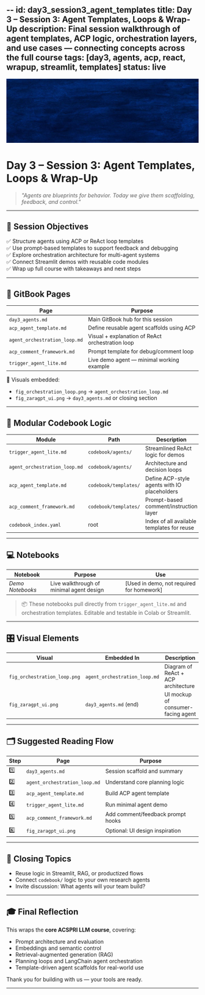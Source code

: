 --
id: day3_session3_agent_templates
title: Day 3 – Session 3: Agent Templates, Loops & Wrap-Up
description: Final session walkthrough of agent templates, ACP logic, orchestration layers, and use cases — connecting concepts across the full course
tags: [day3, agents, acp, react, wrapup, streamlit, templates]
status: live
---

![fig_day3_session3_header](../shared_assets/visuals/images/fig_day3_session3_header.png)

# Day 3 – Session 3: Agent Templates, Loops & Wrap-Up

> _"Agents are blueprints for behavior. Today we give them scaffolding, feedback, and control."_  

---

## 🎯 Session Objectives

✅ Structure agents using ACP or ReAct loop templates  
✅ Use prompt-based templates to support feedback and debugging  
✅ Explore orchestration architecture for multi-agent systems  
✅ Connect Streamlit demos with reusable code modules  
✅ Wrap up full course with takeaways and next steps  

---

## 📘 GitBook Pages

| Page | Purpose |
|------|---------|
| `day3_agents.md` | Main GitBook hub for this session |
| `acp_agent_template.md` | Define reusable agent scaffolds using ACP |
| `agent_orchestration_loop.md` | Visual + explanation of ReAct orchestration loop |
| `acp_comment_framework.md` | Prompt template for debug/comment loop |
| `trigger_agent_lite.md` | Live demo agent — minimal working example |

📌 Visuals embedded:
- `fig_orchestration_loop.png` → `agent_orchestration_loop.md`
- `fig_zaragpt_ui.png` → `day3_agents.md` or closing section

---

## 🧩 Modular Codebook Logic

| Module | Path | Description |
|--------|------|-------------|
| `trigger_agent_lite.md` | `codebook/agents/` | Streamlined ReAct logic for demos |
| `agent_orchestration_loop.md` | `codebook/agents/` | Architecture and decision loops |
| `acp_agent_template.md` | `codebook/templates/` | Define ACP-style agents with IO placeholders |
| `acp_comment_framework.md` | `codebook/templates/` | Prompt-based comment/instruction layer |
| `codebook_index.yaml` | root | Index of all available templates for reuse |

---

## 💻 Notebooks

| Notebook | Purpose | Use |
|----------|---------|-----|
| _Demo Notebooks_ | Live walkthrough of minimal agent design | [Used in demo, not required for homework] |

> 📦 These notebooks pull directly from `trigger_agent_lite.md` and orchestration templates. Editable and testable in Colab or Streamlit.

---

## 🎛️ Visual Elements

| Visual | Embedded In | Description |
|--------|-------------|-------------|
| `fig_orchestration_loop.png` | `agent_orchestration_loop.md` | Diagram of ReAct + ACP architecture |
| `fig_zaragpt_ui.png` | `day3_agents.md` (end) | UI mockup of consumer-facing agent |

---

## 🗂 Suggested Reading Flow

| Step | Page | Purpose |
|------|------|---------|
| 1️⃣ | `day3_agents.md` | Session scaffold and summary |
| 2️⃣ | `agent_orchestration_loop.md` | Understand core planning logic |
| 3️⃣ | `acp_agent_template.md` | Build ACP agent template |
| 4️⃣ | `trigger_agent_lite.md` | Run minimal agent demo |
| 5️⃣ | `acp_comment_framework.md` | Add comment/feedback prompt hooks |
| 6️⃣ | `fig_zaragpt_ui.png` | Optional: UI design inspiration |

---

## 🧠 Closing Topics

- Reuse logic in Streamlit, RAG, or productized flows  
- Connect `codebook/` logic to your own research agents  
- Invite discussion: What agents will your team build?

---

## 🎓 Final Reflection

This wraps the **core ACSPRI LLM course**, covering:

- Prompt architecture and evaluation  
- Embeddings and semantic control  
- Retrieval-augmented generation (RAG)  
- Planning loops and LangChain agent orchestration  
- Template-driven agent scaffolds for real-world use

Thank you for building with us — your tools are ready.

---
